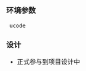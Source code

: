 <span  style="font-family: Simsun,serif; font-size: 17px; ">

### 环境参数

~~~
 ucode
~~~

### 设计

- 正式参与到项目设计中

###

</span>